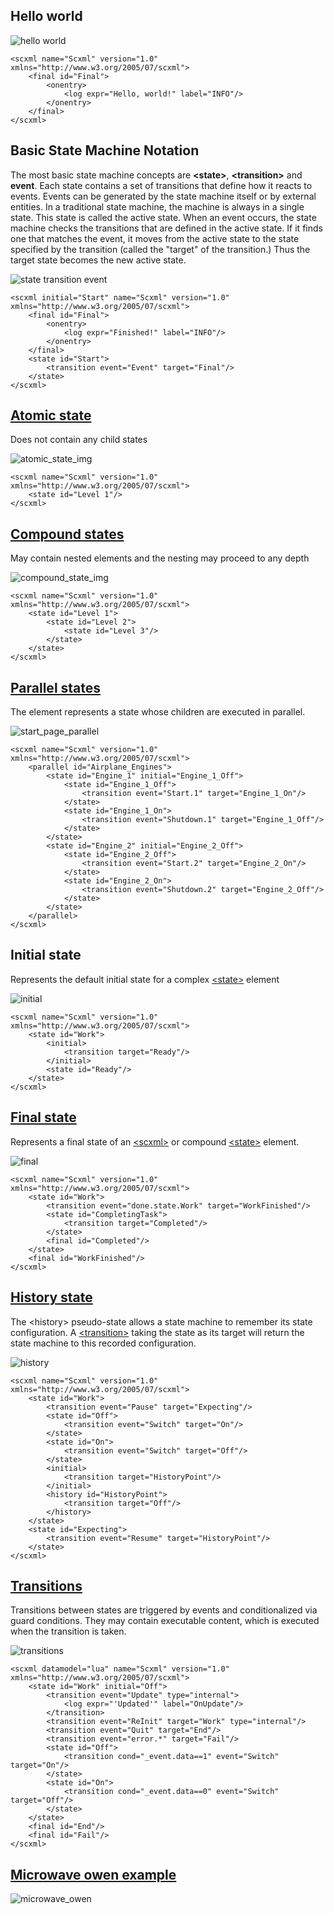 ## Hello world

![hello world](../Images/1%20-%20Hello%20world.gif)

```
<scxml name="Scxml" version="1.0" xmlns="http://www.w3.org/2005/07/scxml">
	<final id="Final">
		<onentry>
			<log expr="Hello, world!" label="INFO"/>
		</onentry>
	</final>
</scxml>
```


## Basic State Machine Notation

The most basic state machine concepts are **\<state\>**, **\<transition\>** and **event**. Each state contains a set of transitions that define how it reacts to events. Events can be generated by the state machine itself or by external entities. In a traditional state machine, the machine is always in a single state. This state is called the active state. When an event occurs, the state machine checks the transitions that are defined in the active state. If it finds one that matches the event, it moves from the active state to the state specified by the transition (called the "target" of the transition.) Thus the target state becomes the new active state.

![state transition event](../Images/2%20-%20Hello%20world%20with%20event.gif)
```
<scxml initial="Start" name="Scxml" version="1.0" xmlns="http://www.w3.org/2005/07/scxml">
	<final id="Final">
		<onentry>
			<log expr="Finished!" label="INFO"/>
		</onentry>
	</final>
	<state id="Start">
		<transition event="Event" target="Final"/>
	</state>
</scxml>
```


## [Atomic state](https://youtu.be/VUTCY4E0ta8)
Does not contain any child states

![atomic_state_img](../Images/readme%20-%20atomic.gif)
```
<scxml name="Scxml" version="1.0" xmlns="http://www.w3.org/2005/07/scxml">
	<state id="Level 1"/>
</scxml>
```


## [Compound states](https://youtu.be/VUTCY4E0ta8)
May contain nested <state> elements and the nesting may proceed to any depth
	
![compound_state_img](../Images/readme%20-%20compound.gif)
```
<scxml name="Scxml" version="1.0" xmlns="http://www.w3.org/2005/07/scxml">
	<state id="Level 1">
		<state id="Level 2">
			<state id="Level 3"/>
		</state>
	</state>
</scxml>
```


## [Parallel states](https://youtu.be/VOKu7TYXN_s)
The <parallel> element represents a state whose children are executed in parallel.

![start_page_parallel](../Images/3%20-%20Parallel%20with%20tree.gif)

```
<scxml name="Scxml" version="1.0" xmlns="http://www.w3.org/2005/07/scxml">
	<parallel id="Airplane_Engines">
		<state id="Engine_1" initial="Engine_1_Off">
			<state id="Engine_1_Off">
				<transition event="Start.1" target="Engine_1_On"/>
			</state>
			<state id="Engine_1_On">
				<transition event="Shutdown.1" target="Engine_1_Off"/>
			</state>
		</state>
		<state id="Engine_2" initial="Engine_2_Off">
			<state id="Engine_2_Off">
				<transition event="Start.2" target="Engine_2_On"/>
			</state>
			<state id="Engine_2_On">
				<transition event="Shutdown.2" target="Engine_2_Off"/>
			</state>
		</state>
	</parallel>
</scxml>
```

## Initial state

Represents the default initial state for a complex [\<state\>](state.md) element

![initial](../Images/7%20-%20Initial.gif)

```
<scxml name="Scxml" version="1.0" xmlns="http://www.w3.org/2005/07/scxml">
	<state id="Work">
		<initial>
			<transition target="Ready"/>
		</initial>
		<state id="Ready"/>
	</state>
</scxml>
```

## [Final state](final.md)
Represents a final state of an [\<scxml\>](scxml.md) or compound [\<state\>](state.md) element.

![final](../Images/4%20-%20Final.gif)
```
<scxml name="Scxml" version="1.0" xmlns="http://www.w3.org/2005/07/scxml">
	<state id="Work">
		<transition event="done.state.Work" target="WorkFinished"/>
		<state id="CompletingTask">
			<transition target="Completed"/>
		</state>
		<final id="Completed"/>
	</state>
	<final id="WorkFinished"/>
</scxml>
```

## [History state](history.md)
The \<history\> pseudo-state allows a state machine to remember its state configuration. A [\<transition\>](transition.md) taking the <history> state as its target will return the state machine to this recorded configuration.

![history](../Images/5%20-%20History.gif)

```
<scxml name="Scxml" version="1.0" xmlns="http://www.w3.org/2005/07/scxml">
	<state id="Work">
		<transition event="Pause" target="Expecting"/>
		<state id="Off">
			<transition event="Switch" target="On"/>
		</state>
		<state id="On">
			<transition event="Switch" target="Off"/>
		</state>
		<initial>
			<transition target="HistoryPoint"/>
		</initial>
		<history id="HistoryPoint">
			<transition target="Off"/>
		</history>
	</state>
	<state id="Expecting">
		<transition event="Resume" target="HistoryPoint"/>
	</state>
</scxml>
```

## [Transitions](transition.md)
Transitions between states are triggered by events and conditionalized via guard conditions. They may contain executable content, which is executed when the transition is taken.

![transitions](../Images/8%20-%20Intro%20-%20Transitions.gif)

```
<scxml datamodel="lua" name="Scxml" version="1.0" xmlns="http://www.w3.org/2005/07/scxml">
	<state id="Work" initial="Off">
		<transition event="Update" type="internal">
			<log expr="'Updated'" label="OnUpdate"/>
		</transition>
		<transition event="ReInit" target="Work" type="internal"/>
		<transition event="Quit" target="End"/>
		<transition event="error.*" target="Fail"/>
		<state id="Off">
			<transition cond="_event.data==1" event="Switch" target="On"/>
		</state>
		<state id="On">
			<transition cond="_event.data==0" event="Switch" target="Off"/>
		</state>
	</state>
	<final id="End"/>
	<final id="Fail"/>
</scxml>
```

## [Microwave owen example](microwave_example.md)

![microwave_owen](../Images/6%20-%20Microwave%20Owen.gif)
